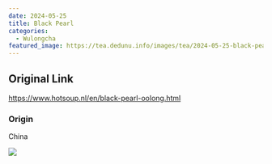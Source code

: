 ```yaml
---
date: 2024-05-25
title: Black Pearl
categories:
  - Wulongcha
featured_image: https://tea.dedunu.info/images/tea/2024-05-25-black-pearl-1.jpeg
---
```


## Original Link

<https://www.hotsoup.nl/en/black-pearl-oolong.html>

### Origin

China

![](https://tea.dedunu.info/images/tea/2024-05-25-black-pearl-2.jpeg)